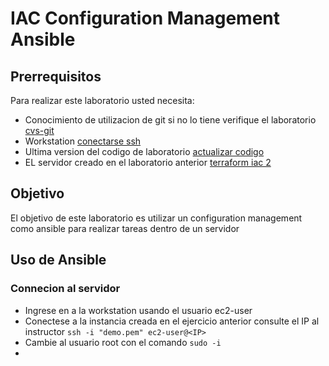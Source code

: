 # IAC Configuration Management Ansible

## Prerrequisitos

Para realizar este laboratorio usted necesita:

- Conocimiento de utilizacion de git si no lo tiene verifique el laboratorio [cvs-git](01-cvs-git.md)
- Workstation [conectarse ssh](Conectarse-ssh.md)
- Ultima version del codigo de laboratorio [actualizar codigo](actualizar-codigo-fork.md)
- EL servidor creado en el laboratorio anterior [terraform iac 2](03-terraform-bootstrap.md)

## Objetivo

El objetivo de este laboratorio es utilizar un configuration management como ansible para realizar tareas dentro de un servidor


## Uso de Ansible

### Connecion al servidor

- Ingrese en a la workstation usando el usuario ec2-user 
- Conectese a la instancia creada en el ejercicio anterior consulte el IP al instructor `ssh -i "demo.pem" ec2-user@<IP>`
- Cambie al usuario root con el comando `sudo -i`
- 


